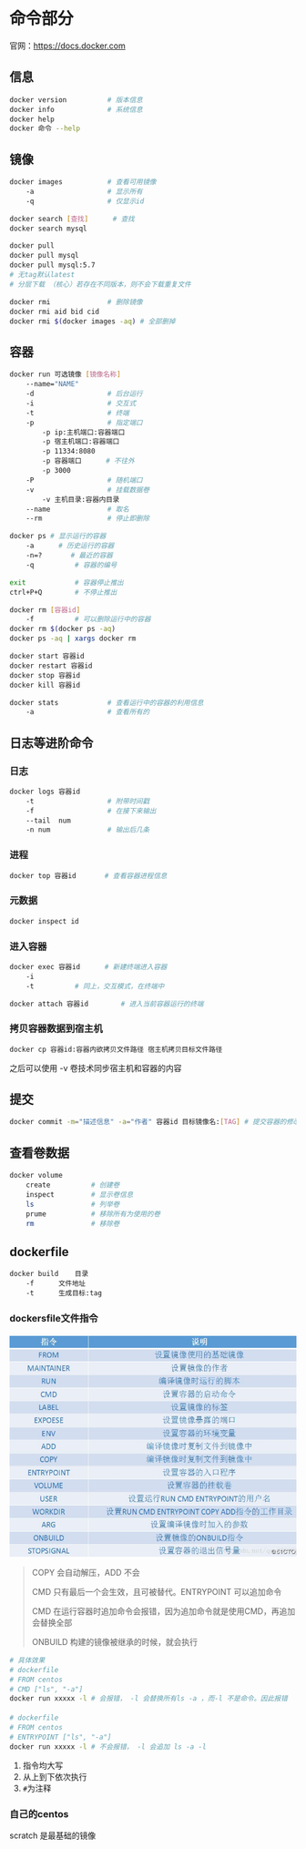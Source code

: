 # 命令部分
官网：https://docs.docker.com
## 信息
```bash
docker version          # 版本信息
docker info             # 系统信息
docker help 
docker 命令 --help
```

## 镜像
```bash
docker images           # 查看可用镜像
    -a                  # 显示所有
    -q                  # 仅显示id
```
```bash
docker search [查找]      # 查找
docker search mysql
```
```bash
docker pull 
docker pull mysql
docker pull mysql:5.7
# 无tag默认latest
# 分层下载 （核心）若存在不同版本，则不会下载重复文件
```
```bash
docker rmi              # 删除镜像
docker rmi aid bid cid
docker rmi $(docker images -aq) # 全部删掉
```

## 容器
```bash
docker run 可选镜像 [镜像名称]
    --name="NAME"
    -d                  # 后台运行
    -i                  # 交互式
    -t                  # 终端
    -p                  # 指定端口
        -p ip:主机端口:容器端口
        -p 宿主机端口:容器端口
        -p 11334:8080   
        -p 容器端口      # 不往外
        -p 3000
    -P                  # 随机端口
    -v                  # 挂载数据卷
        -v 主机目录:容器内目录
    --name              # 取名
    --rm                # 停止即删除
```
```bash
docker ps # 显示运行的容器
    -a      # 历史运行的容器
    -n=?       # 最近的容器
    -q          # 容器的编号
```
```bash
exit            # 容器停止推出
ctrl+P+Q        # 不停止推出
```
```bash
docker rm [容器id]
    -f          # 可以删除运行中的容器
docker rm $(docker ps -aq)
docker ps -aq | xargs docker rm
```
```bash
docker start 容器id
docker restart 容器id
docker stop 容器id
docker kill 容器id
```
```bash
docker stats            # 查看运行中的容器的利用信息
    -a                  # 查看所有的
```

## 日志等进阶命令
### 日志
```bash
docker logs 容器id
    -t                  # 附带时间戳
    -f                  # 在接下来输出
    --tail  num
    -n num              # 输出后几条
```
### 进程
```bash
docker top 容器id       # 查看容器进程信息
```
### 元数据
```bash
docker inspect id
```
### 进入容器
```bash
docker exec 容器id      # 新建终端进入容器
    -i
    -t          # 同上，交互模式，在终端中
```
```bash
docker attach 容器id        # 进入当前容器运行的终端
```
### 拷贝容器数据到宿主机
```bash
docker cp 容器id:容器内欲拷贝文件路径 宿主机拷贝目标文件路径
```
之后可以使用 -v 卷技术同步宿主机和容器的内容

## 提交
```bash
docker commit -m="描述信息" -a="作者" 容器id 目标镜像名:[TAG] # 提交容器的修改，保存为一个镜像
```
## 查看卷数据
```bash
docker volume
    create          # 创建卷
    inspect         # 显示卷信息
    ls              # 列举卷
    prume           # 移除所有为使用的卷
    rm              # 移除卷
```
## dockerfile
```bash
docker build    目录
    -f      文件地址
    -t      生成目标:tag

```
### dockersfile文件指令
![img](./res/dockerfile_command.jpg)
> COPY 会自动解压，ADD 不会
>
> CMD 只有最后一个会生效，且可被替代。ENTRYPOINT 可以追加命令
>
> CMD 在运行容器时追加命令会报错，因为追加命令就是使用CMD，再追加会替换全部
>
> ONBUILD 构建的镜像被继承的时候，就会执行

```bash
# 具体效果
# dockerfile
# FROM centos
# CMD ["ls", "-a"]
docker run xxxxx -l # 会报错， -l 会替换所有ls -a ，而-l 不是命令。因此报错

# dockerfile
# FROM centos
# ENTRYPOINT ["ls", "-a"]
docker run xxxxx -l # 不会报错， -l 会追加 ls -a -l
```

1. 指令均大写
2. 从上到下依次执行
3. `#`为注释

### 自己的centos
scratch 是最基础的镜像